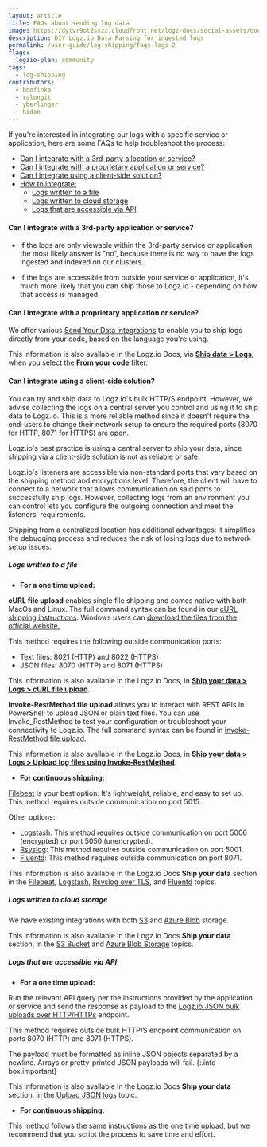 ```yaml
---
layout: article
title: FAQs about sending log data 
image: https://dytvr9ot2sszz.cloudfront.net/logz-docs/social-assets/docs-social.jpg
description: DIY Logz.io Data Parsing for ingested logs
permalink: /user-guide/log-shipping/faqs-logs-2
flags: 
  logzio-plan: community
tags:
  - log-shipping
contributors:
  - boofinka
  - ralongit
  - yberlinger
  - hidan
---
```


If you're interested in integrating our logs with a specific service or application, here are some FAQs to help troubleshoot the process:

* [Can I integrate with a 3rd-party allocation or service?](/user-guide/log-shipping/faqs-logs-2#can-i-integrate-with-a-3rd-party-application-or-service)
* [Can I integrate with a proprietary application or service?](/user-guide/log-shipping/faqs-logs-2#can-i-integrate-with-a-proprietary-application-or-service)
* [Can I integrate using a client-side solution?](/user-guide/log-shipping/faqs-logs-2#can-i-integrate-using-a-client-side-solution)
* [How to integrate:](/user-guide/log-shipping/faqs-logs-2#logs-written-to-a-file)
  * [Logs written to a file](/user-guide/log-shipping/faqs-logs-2#logs-written-to-a-file)
  * [Logs written to cloud storage](/user-guide/log-shipping/faqs-logs-2#logs-written-to-cloud-storage)
  * [Logs that are accessible via API](/user-guide/log-shipping/faqs-logs-2#logs-that-are-accessible-via-api)

#### Can I integrate with a 3rd-party application or service?

- If the logs are only viewable within the 3rd-party service or application, the most likely answer is "no“, because there is no way to have the logs ingested and indexed on our clusters.

- If the logs are accessible from outside your service or application, it's much more likely that you can ship those to Logz.io - depending on how that access is managed.



#### Can I integrate with a proprietary application or service?

We offer various [Send Your Data integrations](https://app.logz.io/#/dashboard/send-your-data?tag=from-your-code&collection=log-sources) to enable you to ship logs directly from your code, based on the language you're using.

This information is also available in the Logz.io Docs, via [**Ship data > Logs**](https://docs.logz.io/shipping/#log-sources), when you select the **From your code** filter.

#### Can I integrate using a client-side solution?

You can try and ship data to Logz.io's bulk HTTP/S endpoint. However, we advise collecting the logs on a central server you control and using it to ship data to Logz.io. This is a more reliable method since it doesn't require the end-users to change their network setup to ensure the required ports (8070 for HTTP, 8071 for HTTPS) are open.

Logz.io's best practice is using a central server to ship your data, since shipping via a client-side solution is not as reliable or safe.

Logz.io's listeners are accessible via non-standard ports that vary based on the shipping method and encryptions level. Therefore, the client will have to connect to a network that allows communication on said ports to successfully ship logs. However, collecting logs from an environment you can control lets you configure the outgoing connection and meet the listeners' requirements.

Shipping from a centralized location has additional advantages: it simplifies the debugging process and reduces the risk of losing logs due to network setup issues. 

##### Logs written to a file

* **For a one time upload:**

**cURL file upload** enables single file shipping and comes native with both MacOs and Linux.  The full command syntax can be found in our [cURL shipping instructions](https://app.logz.io/#/dashboard/send-your-data/log-sources/curl). 
Windows users can [download the files from the official website.](https://curl.haxx.se/download.html)

This method requires the following outside communication ports: 

+ Text files: 8021 (HTTP) and 8022 (HTTPS)
+ JSON files: 8070 (HTTP) and 8071 (HTTPS) 

This information is also available in the Logz.io Docs, in [**Ship your data > Logs > cURL file upload**](https://docs.logz.io/shipping/log-sources/curl.html).


**Invoke-RestMethod file upload** allows you to interact with REST APIs in PowerShell to upload JSON or plain text files. You can use Invoke_RestMethod to test your configuration or troubleshoot your connectivity to Logz.io. The full command syntax can be found in [Invoke-RestMethod file upload](https://app.logz.io/#/dashboard/send-your-data/log-sources/file-upload).

This information is also available in the Logz.io Docs, in [**Ship your data > Logs > Upload log files using Invoke-RestMethod**](https://docs.logz.io/shipping/log-sources/file-upload.html).

* **For continuous shipping:**

[Filebeat](https://app.logz.io/#/dashboard/send-your-data/log-sources/filebeat) is your best option: It's lightweight, reliable, and easy to set up. This method requires outside communication on port 5015.

Other options: 

- [Logstash](https://app.logz.io/#/dashboard/send-your-data/log-sources/logstash): This method requires outside communication on port 5006 (encrypted) or port 5050 (unencrypted).
- [Rsyslog](https://app.logz.io/#/dashboard/send-your-data/log-sources/rsyslog): This method requires outside communication on port 5001.
- [Fluentd](https://app.logz.io/#/dashboard/send-your-data/log-sources/fluentd): This method requires outside communication on port 8071.

This information is also available in the Logz.io Docs **Ship your data** section in the [Filebeat](https://docs.logz.io/shipping/log-sources/filebeat.html), [Logstash](https://docs.logz.io/shipping/log-sources/logstash.html), [Rsyslog over TLS](https://docs.logz.io/shipping/log-sources/rsyslog.html), and [Fluentd](https://docs.logz.io/shipping/log-sources/fluentd.html) topics.


##### Logs written to cloud storage

We have existing integrations with both [S3](https://app.logz.io/#/dashboard/send-your-data/log-sources/s3-bucket) and [Azure Blob](https://app.logz.io/#/dashboard/send-your-data/log-sources/azure-blob) storage.

This information is also available in the Logz.io Docs **Ship your data** section, in the [S3 Bucket](https://docs.logz.io/shipping/log-sources/s3-bucket.html) and [Azure Blob Storage](https://docs.logz.io/shipping/log-sources/azure-blob.html) topics.

##### Logs that are accessible via API

* **For a one time upload:**

Run the relevant API query per the instructions provided by the application or service and send the response as  payload to the [Logz.io JSON bulk uploads over HTTP/HTTPs](https://app.logz.io/#/dashboard/send-your-data/log-sources/json-uploads?type=http-config) endpoint. 

This method requires outside bulk HTTP/S endpoint communication on ports 8070 (HTTP) and 8071 (HTTPS).

<!--info-box-start:info -->
The payload must be formatted as inline JSON objects separated by a newline. Arrays or pretty-printed JSON payloads will fail.
{:.info-box.important}
<!-- info-box-end -->

This information is also available in the Logz.io Docs **Ship your data** section, in the [Upload JSON logs](https://docs.logz.io/shipping/log-sources/json-uploads.html) topic.


* **For continuous shipping:**

This method follows the same instructions as the one time upload, but we recommend that you script the process to save time and effort. 

